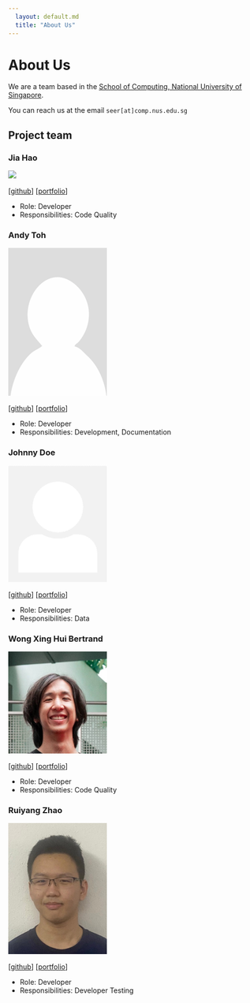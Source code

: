 ```yaml
---
  layout: default.md
  title: "About Us"
---
```


# About Us

We are a team based in the [School of Computing, National University of Singapore](http://www.comp.nus.edu.sg).

You can reach us at the email `seer[at]comp.nus.edu.sg`

## Project team

### Jia Hao

<img src="images/j-hta-n.png" width="200px">

[[github](https://github.com/j-hta-n)]
[[portfolio](team/j-hta-n.md)]

* Role: Developer
* Responsibilities: Code Quality

### Andy Toh

<img src="images/andytoh1.png" width="200px">

[[github](http://github.com/andytoh1)]
[[portfolio](team/andytoh1.md)]

* Role: Developer
* Responsibilities: Development, Documentation

### Johnny Doe

<img src="images/johndoe.png" width="200px">

[[github](http://github.com/johndoe)] [[portfolio](team/johndoe.md)]

* Role: Developer
* Responsibilities: Data

### Wong Xing Hui Bertrand

<img src="images/peasantbird.png" width="200px">

[[github](http://github.com/peasantbird)]
[[portfolio](team/peasantbird.md)]

* Role: Developer
* Responsibilities: Code Quality

### Ruiyang Zhao

<img src="images/ruiyang.png" width="200px">

[[github](http://github.com/ruiyangzh)]
[[portfolio](team/ruiyang.md)]

* Role: Developer
* Responsibilities: Developer Testing
